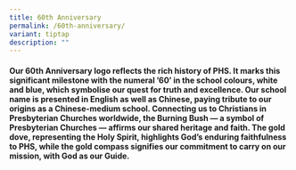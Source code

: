 ```yaml
---
title: 60th Anniversary
permalink: /60th-anniversary/
variant: tiptap
description: ""
---
```

<h4>Our 60th Anniversary logo reflects the rich history of PHS. It marks this significant milestone with the numeral ’60’ in the school colours, white and blue, which symbolise our quest for truth and excellence. Our school name is presented in English as well as Chinese, paying tribute to our origins as a Chinese-medium school. Connecting us to Christians in Presbyterian Churches worldwide, the Burning Bush — a symbol of Presbyterian Churches — affirms our shared heritage and faith. The gold dove, representing the Holy Spirit, highlights God’s enduring faithfulness to PHS, while the gold compass signifies our commitment to carry on our mission, with God as our Guide.</h4>
<p></p>